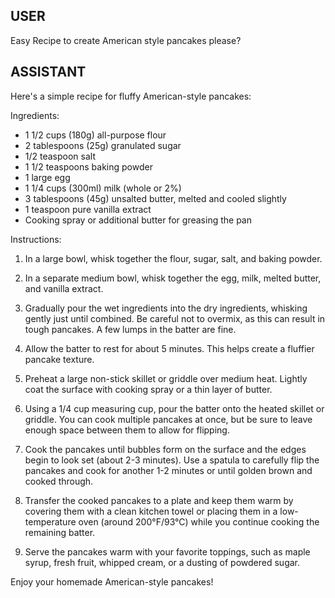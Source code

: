 ## USER
Easy Recipe to create American style pancakes please?

## ASSISTANT
Here's a simple recipe for fluffy American-style pancakes:

Ingredients:
- 1 1/2 cups (180g) all-purpose flour
- 2 tablespoons (25g) granulated sugar
- 1/2 teaspoon salt
- 1 1/2 teaspoons baking powder
- 1 large egg
- 1 1/4 cups (300ml) milk (whole or 2%)
- 3 tablespoons (45g) unsalted butter, melted and cooled slightly
- 1 teaspoon pure vanilla extract
- Cooking spray or additional butter for greasing the pan

Instructions:

1. In a large bowl, whisk together the flour, sugar, salt, and baking powder.

2. In a separate medium bowl, whisk together the egg, milk, melted butter, and vanilla extract.

3. Gradually pour the wet ingredients into the dry ingredients, whisking gently just until combined. Be careful not to overmix, as this can result in tough pancakes. A few lumps in the batter are fine.

4. Allow the batter to rest for about 5 minutes. This helps create a fluffier pancake texture.

5. Preheat a large non-stick skillet or griddle over medium heat. Lightly coat the surface with cooking spray or a thin layer of butter.

6. Using a 1/4 cup measuring cup, pour the batter onto the heated skillet or griddle. You can cook multiple pancakes at once, but be sure to leave enough space between them to allow for flipping.

7. Cook the pancakes until bubbles form on the surface and the edges begin to look set (about 2-3 minutes). Use a spatula to carefully flip the pancakes and cook for another 1-2 minutes or until golden brown and cooked through.

8. Transfer the cooked pancakes to a plate and keep them warm by covering them with a clean kitchen towel or placing them in a low-temperature oven (around 200°F/93°C) while you continue cooking the remaining batter.

9. Serve the pancakes warm with your favorite toppings, such as maple syrup, fresh fruit, whipped cream, or a dusting of powdered sugar.

Enjoy your homemade American-style pancakes!